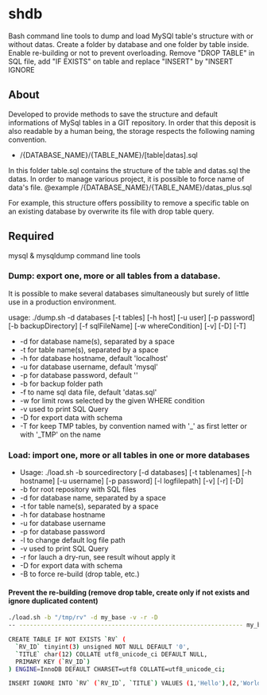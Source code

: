 # shdb

Bash command line tools to dump and load MySQl table's structure with or without datas.
Create a folder by database and one folder by table inside.
Enable re-building or not to prevent overloading. Remove "DROP TABLE" in SQL file, add "IF EXISTS" on table and replace "INSERT" by "INSERT IGNORE 

## About
Developed to provide methods to save the structure and default informations of MySql tables in a GIT repository.
In order that this deposit is also readable by a human being, the storage respects the following naming convention.

* /{DATABASE_NAME}/{TABLE_NAME}/[table|datas].sql

In this folder table.sql contains the structure of the table and datas.sql the datas.
In order to manage various project, it is possible to force name of data's file.
@example /{DATABASE_NAME}/{TABLE_NAME}/datas_plus.sql

For example, this structure offers possibility to remove a specific table on an existing database by overwrite
its file with drop table query.

## Required

mysql & mysqldump command line tools

### Dump: export one, more or all tables from a database.

It is possible to make several databases simultaneously but surely of little use in a production environment.

usage: ./dump.sh -d databases [-t tables] [-h host] [-u user] [-p password] [-b backupDirectory] [-f sqlFileName] [-w whereCondition] [-v] [-D] [-T]
* -d for database name(s), separated by a space
* -t for table name(s), separated by a space
* -h for database hostname, default 'localhost'
* -u for database username, default 'mysql'
* -p for database password, default ''
* -b for backup folder path
* -f to name sql data file, default 'datas.sql'
* -w for limit rows selected by the given WHERE condition
* -v used to print SQL Query
* -D for export data with schema
* -T for keep TMP tables, by convention named with '_' as first letter or with '_TMP' on the name

### Load: import one, more or all tables in one or more databases

* Usage: ./load.sh -b sourcedirectory [-d databases] [-t tablenames] [-h hostname] [-u username] [-p password] [-l logfilepath] [-v] [-r] [-D]
* -b for root repository with SQL files
* -d for database name, separated by a space
* -t for table name(s), separated by a space
* -h for database hostname
* -u for database username
* -p for database password
* -l to change default log file path
* -v used to print SQL Query
* -r for lauch a dry-run, see result wihout apply it
* -D for export data with schema
* -B to force re-build (drop table, etc.)

#### Prevent the re-building (remove drop table, create only if not exists and ignore duplicated content)

```bash
./load.sh -b "/tmp/rv" -d my_base -v -r -D
-- --------------------------------------------------------------- my_base

CREATE TABLE IF NOT EXISTS `RV` (
  `RV_ID` tinyint(3) unsigned NOT NULL DEFAULT '0',
  `TITLE` char(12) COLLATE utf8_unicode_ci DEFAULT NULL,
  PRIMARY KEY (`RV_ID`)
) ENGINE=InnoDB DEFAULT CHARSET=utf8 COLLATE=utf8_unicode_ci;

INSERT IGNORE INTO `RV` (`RV_ID`, `TITLE`) VALUES (1,'Hello'),(2,'World');
````